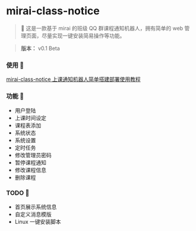 # mirai-class-notice

> 🥳 这是一款基于 mirai 的班级 QQ 群课程通知机器人，拥有简单的 web 管理页面，尽量实现一键安装简易操作等功能。

> **版本：** v0.1 Beta

### 使用 🍗
[mirai-class-notice 上课通知机器人简单搭建部署使用教程](/docs/use.md)

### 功能 🦁

- 用户登陆
- 上课时间设定
- 课程表添加
- 系统状态
- 系统设置
- 定时任务
- 修改管理员密码
- 暂停课程通知
- 修改课程信息
- 删除课程

### TODO 🦑
- 首页展示系统信息
- 自定义消息模版
- Linux 一键安装脚本
